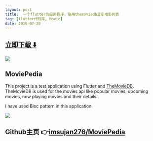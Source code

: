 ```yaml
---
layout: post
title:  一个flutter的应用程序，使用themoviedb显示电影列表
tag: [flutter代码库, Movie]
date: 2019-07-20
---
```


 


## [立即下载 ️⬇️ ](https://codeload.github.com/imsujan276/MoviePedia/zip/master) 


 
![](https://flutterawesome.com/content/images/2019/07/MoviePedia.jpg)
 
>
> 
>

 
## MoviePedia

This project is a test application using Flutter and [TheMovieDB](https://www.themoviedb.org/).
TheMovieDB is used for the movies api like popular movies, upcoming movies, now playing movies and their details.

I have used Bloc pattern in this application

![](https://raw.githubusercontent.com/imsujan276/MoviePedia/master/screenshots/showcase.gif)
## Github主页 👉[imsujan276/MoviePedia](http://github.com/imsujan276/MoviePedia)